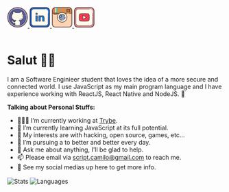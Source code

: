 <a href="https://github.com/scriptcamilo" target="_blank">
  <img src="./assets/github.svg" width="48px" height="48px">
</a>
<a href="https://www.linkedin.com/in/script-camilo/" target="_blank">
  <img src="./assets/linkedin.svg" width="48px" height="48px">
</a>
<a href="https://www.instagram.com/scriptcamilo/" target="_blank">
  <img src="./assets/instagram.svg" width="48px" height="48px">
</a> 
<a href="https://www.youtube.com/channel/UC_WE22UpNW3zyDSWtiX2ufw" target="_blank">
  <img src="./assets/youtube.svg" width="48px" height="48px">
</a> 


<br />
<br />

<h1>Salut 🖖🏽</h1>

I am a Software Enginieer student that loves the idea of a more secure and connected world. I use JavaScript as my main program language and I have experience working with ReactJS, React Native and NodeJS. 🚀

<!-- <img align="right" alt="GIF" src="./assets/github.gif" width="400px" /> -->

**Talking about Personal Stuffs:**


- 👨🏽‍💻 I’m currently working at [Trybe](https://betrybe.com).
- 🌱 I’m currently learning JavaScript at its full potential.
- 🤔 My interests are with hacking, open source, games, etc...
- 💼 I’m pursuing a to better and better every day.
- 💬 Ask me about anything, I'll be glad to help.
- 📫 Please email via script.camilo@gmail.com to reach me.
- 📝 See my social medias up here to get more info.
<p>
  <img align="center" src="https://github-readme-stats.vercel.app/api?username=scriptcamilo&count_private=true&show_icons=true&theme=radical" alt="Stats"   />

  <img align="center" src="https://github-readme-stats.vercel.app/api/top-langs/?username=scriptcamilo&layout=compact&theme=radical&langs_count=6"        alt="Languages" />
</p>
